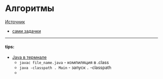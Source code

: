 # Алгоритмы

[Источник](https://habr.com/ru/company/yandex/blog/449890/)

* [сами задачки](https://contest.yandex.ru/contest/8458/enter/?utm_source=habr&utm_content=post070519)


---
#### tips:
* [Java в термнале](https://habr.com/ru/post/125210/)
  * `javac file_name.java`  - компиляция в .class
  * `java -classpath . Main` - запуск `.` -classpath
  * 